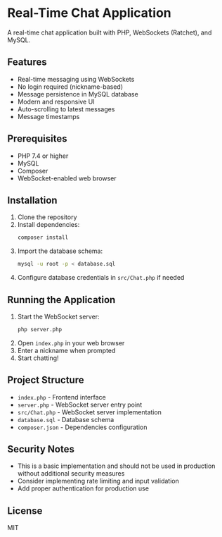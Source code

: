 # Real-Time Chat Application

A real-time chat application built with PHP, WebSockets (Ratchet), and MySQL.

## Features

- Real-time messaging using WebSockets
- No login required (nickname-based)
- Message persistence in MySQL database
- Modern and responsive UI
- Auto-scrolling to latest messages
- Message timestamps

## Prerequisites

- PHP 7.4 or higher
- MySQL
- Composer
- WebSocket-enabled web browser

## Installation

1. Clone the repository
2. Install dependencies:
   ```bash
   composer install
   ```
3. Import the database schema:
   ```bash
   mysql -u root -p < database.sql
   ```
4. Configure database credentials in `src/Chat.php` if needed

## Running the Application

1. Start the WebSocket server:
   ```bash
   php server.php
   ```
2. Open `index.php` in your web browser
3. Enter a nickname when prompted
4. Start chatting!

## Project Structure

- `index.php` - Frontend interface
- `server.php` - WebSocket server entry point
- `src/Chat.php` - WebSocket server implementation
- `database.sql` - Database schema
- `composer.json` - Dependencies configuration

## Security Notes

- This is a basic implementation and should not be used in production without additional security measures
- Consider implementing rate limiting and input validation
- Add proper authentication for production use

## License

MIT 